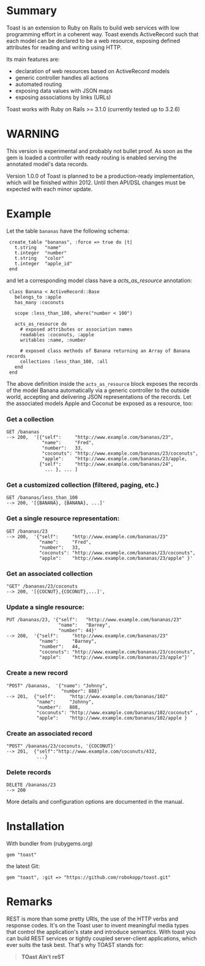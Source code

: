 Summary
=======

Toast is an extension to Ruby on Rails to build web services with low
programming effort in a coherent way.  Toast exends ActiveRecord such
that each model can be declared to be a web resource, exposing defined
attributes for reading and writing using HTTP.

Its main features are:

  * declaration of web resources based on ActiveRecord models
  * generic controller handles all actions
  * automated routing
  * exposing data values with JSON maps 
  * exposing associations by links (URLs)

Toast works with Ruby on Rails >= 3.1.0 (currently tested up to 3.2.6)

WARNING
=======

This version is experimental and probably not bullet
proof. As soon as the gem is loaded a controller with ready routing is
enabled serving the annotated model's data records.

Version 1.0.0 of Toast is planned to be a production-ready implementation,
which will be finished within 2012. Until then API/DSL changes must
be expected with each minor update. 

Example
=======

Let the table `bananas` have the following schema:

     create_table "bananas", :force => true do |t|
       t.string   "name"
       t.integer  "number"
       t.string   "color"
       t.integer  "apple_id"
     end

and let a corresponding model class have a *acts_as_resource* annotation:

     class Banana < ActiveRecord::Base
       belongs_to :apple
       has_many :coconuts
       
       scope :less_than_100, where("number < 100")

       acts_as_resource do
         # exposed attributes or association names
         readables :coconuts, :apple
         writables :name, :number	 
	 
         # exposed class methods of Banana returning an Array of Banana records
         collections :less_than_100, :all
       end
     end

The above definition inside the `acts_as_resource` block exposes the
records of the model Banana automatically via a generic controller to
the outside world, accepting and delivering JSON representations of
the records. Let the associated models Apple and Coconut be
exposed as a resource, too:

### Get a collection
    GET /bananas
    --> 200,  '[{"self":     "http://www.example.com/bananas/23",
                 "name":     "Fred",
                 "number":   33,
                 "coconuts": "http://www.example.com/bananas/23/coconuts",
                 "apple":    "http://www.example.com/bananas/23/apple,
                {"self":     "http://www.example.com/bananas/24",
                  ... }, ... ]
### Get a customized collection (filtered, paging, etc.)
    GET /bananas/less_than_100
    --> 200, '[{BANANA}, {BANANA}, ...]'

### Get a single resource representation:
    GET /bananas/23
    --> 200,  '{"self":     "http://www.example.com/bananas/23"
                "name":     "Fred",
                "number":   33,
                "coconuts": "http://www.example.com/bananas/23/coconuts",
                "apple":    "http://www.example.com/bananas/23/apple" }'

### Get an associated collection
    "GET" /bananas/23/coconuts
    --> 200, '[{COCNUT},{COCONUT},...]',

### Update a single resource:
    PUT /bananas/23, '{"self":   "http://www.example.com/bananas/23"
                       "name":   "Barney",
                       "number": 44}'
    --> 200,  '{"self":     "http://www.example.com/bananas/23"
                "name":     "Barney",
                "number":   44,
                "coconuts": "http://www.example.com/bananas/23/coconuts",
                "apple":    "http://www.example.com/bananas/23/apple"}'

### Create a new record
    "POST" /bananas,  '{"name": "Johnny",
                        "number": 888}'
    --> 201,  {"self":     "http://www.example.com/bananas/102"
               "name":     "Johnny",
               "number":   888,
               "coconuts": "http://www.example.com/bananas/102/coconuts" ,
               "apple":    "http://www.example.com/bananas/102/apple }

### Create an associated record
    "POST" /bananas/23/coconuts, '{COCONUT}'
    --> 201,  {"self":"http://www.example.com/coconuts/432,
               ...}

### Delete records
    DELETE /bananas/23
    --> 200

More details and configuration options are documented in the manual.

Installation
============

With bundler from  (rubygems.org)

    gem "toast"

the latest Git:

    gem "toast", :git => "https://github.com/robokopp/toast.git"	

Remarks
=======

REST is more than some pretty URIs, the use of the HTTP verbs and
response codes. It's on the Toast user to invent meaningful media
types that control the application's state and introduce
semantics. With toast you can build REST services or tightly coupled
server-client applications, which ever suits the task best. That's why
TOAST stands for:

>  **TOast Ain't reST**
